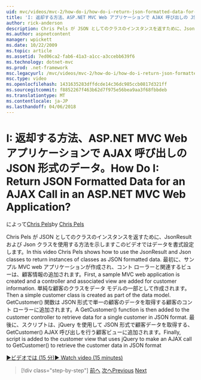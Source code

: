 ```yaml
---
uid: mvc/videos/mvc-2/how-do-i/how-do-i-return-json-formatted-data-for-an-ajax-call-in-an-aspnet-mvc-web-application
title: 'I: 返却する方法、ASP.NET MVC Web アプリケーションで AJAX 呼び出しの JSON 形式のデータ。 | Microsoft Docs'
author: rick-anderson
description: Chris Pels が JSON としてのクラスのインスタンスを返すために、JsonResult および Json クラスを使用する方法を示しますこのビデオではデータを書式設定します。 最初に、MVC web アプリケーションのサンプル.
ms.author: aspnetcontent
manager: wpickett
ms.date: 10/22/2009
ms.topic: article
ms.assetid: 7ed06ca2-fab6-41a3-a1cc-a3ccebb639f6
ms.technology: dotnet-mvc
ms.prod: .net-framework
msc.legacyurl: /mvc/videos/mvc-2/how-do-i/how-do-i-return-json-formatted-data-for-an-ajax-call-in-an-aspnet-mvc-web-application
msc.type: video
ms.openlocfilehash: 1431635283dffdcde14c36dc985ccb0817d321ff
ms.sourcegitcommit: f8852267f463b62d7f975e56bea9aa3f68fbbdeb
ms.translationtype: MT
ms.contentlocale: ja-JP
ms.lasthandoff: 04/06/2018
---
```

<a name="how-do-i-return-json-formatted-data-for-an-ajax-call-in-an-aspnet-mvc-web-application"></a><span data-ttu-id="11a0a-105">I: 返却する方法、ASP.NET MVC Web アプリケーションで AJAX 呼び出しの JSON 形式のデータ。</span><span class="sxs-lookup"><span data-stu-id="11a0a-105">How Do I: Return JSON Formatted Data for an AJAX Call in an ASP.NET MVC Web Application?</span></span>
====================
<span data-ttu-id="11a0a-106">によって[Chris Pels](https://twitter.com/chrispels)</span><span class="sxs-lookup"><span data-stu-id="11a0a-106">by [Chris Pels](https://twitter.com/chrispels)</span></span>

<span data-ttu-id="11a0a-107">Chris Pels が JSON としてのクラスのインスタンスを返すために、JsonResult および Json クラスを使用する方法を示しますこのビデオではデータを書式設定します。</span><span class="sxs-lookup"><span data-stu-id="11a0a-107">In this video Chris Pels shows how to use the JsonResult and Json classes to return instances of classes as JSON formatted data.</span></span> <span data-ttu-id="11a0a-108">最初に、サンプル MVC web アプリケーションが作成され、コント ローラーと関連するビューは、顧客情報の追加されます。</span><span class="sxs-lookup"><span data-stu-id="11a0a-108">First, a sample MVC web application is created and a controller and associated view are added for customer information.</span></span> <span data-ttu-id="11a0a-109">単純な顧客のクラスをデータ モデルの一部として作成されます。</span><span class="sxs-lookup"><span data-stu-id="11a0a-109">Then a simple customer class is created as part of the data model.</span></span> <span data-ttu-id="11a0a-110">GetCustomer() 関数は JSON 形式で単一の顧客のデータを取得する顧客のコント ローラーに追加されます。</span><span class="sxs-lookup"><span data-stu-id="11a0a-110">A GetCustomer() function is then added to the customer controller to retrieve data for a single customer in JSON format.</span></span> <span data-ttu-id="11a0a-111">最後に、スクリプトは、jQuery を使用して JSON 形式で顧客データを取得する、GetCustomer() AJAX 呼び出しを行う顧客ビューに追加されます。</span><span class="sxs-lookup"><span data-stu-id="11a0a-111">Finally, script is added to the customer view that uses jQuery to make an AJAX call to GetCustomer() to retrieve the customer data in JSON format</span></span>

[<span data-ttu-id="11a0a-112">&#9654;ビデオでは (15 分)</span><span class="sxs-lookup"><span data-stu-id="11a0a-112">&#9654; Watch video (15 minutes)</span></span>](https://channel9.msdn.com/Blogs/ASP-NET-Site-Videos/how-do-i-return-json-formatted-data-for-an-ajax-call-in-an-aspnet-mvc-web-application)

> [!div class="step-by-step"]
> <span data-ttu-id="11a0a-113">[前へ](aspnet-mvc-how-10-minute-technical-video-for-developers.md)
> [次へ](how-do-i-work-with-data-in-aspnet-mvc-partial-views.md)</span><span class="sxs-lookup"><span data-stu-id="11a0a-113">[Previous](aspnet-mvc-how-10-minute-technical-video-for-developers.md)
[Next](how-do-i-work-with-data-in-aspnet-mvc-partial-views.md)</span></span>
